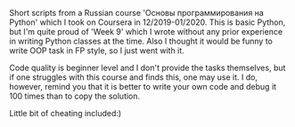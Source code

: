 Short scripts from a Russian course 'Основы программирования на Python' which I took on Coursera in 12/2019-01/2020. This is basic Python, but I'm quite proud of 'Week 9' which I wrote without any prior experience in writing Python classes at the time. Also I thought it would be funny to write OOP task in FP style, so I just went with it.

Code quality is beginner level and I don't provide the tasks themselves, but if one struggles with this course and finds this, one may use it. I do, however, remind you that it is better to write your own code and debug it 100 times than to copy the solution.

Little bit of cheating included:)
